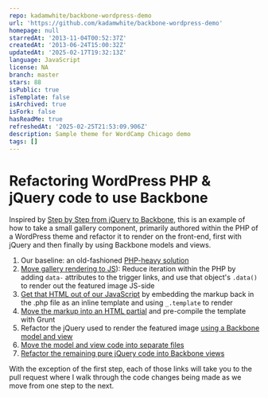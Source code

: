 ```yaml
---
repo: kadamwhite/backbone-wordpress-demo
url: 'https://github.com/kadamwhite/backbone-wordpress-demo'
homepage: null
starredAt: '2013-11-04T00:52:37Z'
createdAt: '2013-06-24T15:00:32Z'
updatedAt: '2025-02-17T19:32:13Z'
language: JavaScript
license: NA
branch: master
stars: 88
isPublic: true
isTemplate: false
isArchived: true
isFork: false
hasReadMe: true
refreshedAt: '2025-02-25T21:53:09.906Z'
description: Sample theme for WordCamp Chicago demo
tags: []
---
```


# Refactoring WordPress PHP & jQuery code to use Backbone

Inspired by [Step by Step from jQuery to Backbone](https://github.com/kjbekkelund/writings/blob/master/published/understanding-backbone.md), this is an example of how to take a small gallery component, primarily authored within the PHP of a WordPress theme and refactor it to render on the front-end, first with jQuery and then finally by using Backbone models and views.

1. Our baseline: an old-fashioned [PHP-heavy solution](https://github.com/kadamwhite/backbone-wordpress-demo/pull/7)
2. [Move gallery rendering to JS](https://github.com/kadamwhite/backbone-wordpress-demo/pull/8)): Reduce iteration within the PHP by adding `data-` attributes to the trigger links, and use that object's `.data()` to render out the featured image JS-side
3. [Get that HTML out of our JavaScript](https://github.com/kadamwhite/backbone-wordpress-demo/pull/9) by embedding the markup back in the .php file as an inline template and using `_.template` to render
4. [Move the markup into an HTML partial](https://github.com/kadamwhite/backbone-wordpress-demo/pull/10) and pre-compile the template with Grunt
5. Refactor the jQuery used to render the featured image [using a Backbone model and view](https://github.com/kadamwhite/backbone-wordpress-demo/pull/11)
6. [Move the model and view code into separate files](https://github.com/kadamwhite/backbone-wordpress-demo/pull/12)
7. [Refactor the remaining pure jQuery code into Backbone views](https://github.com/kadamwhite/backbone-wordpress-demo/pull/13)

With the exception of the first step, each of those links will take you to the pull request where I walk through the code changes being made as we move from one step to the next.
